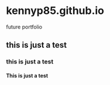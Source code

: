 # kennyp85.github.io
 future portfolio
## this is just a test

### this is just a test
#### This is just a test
